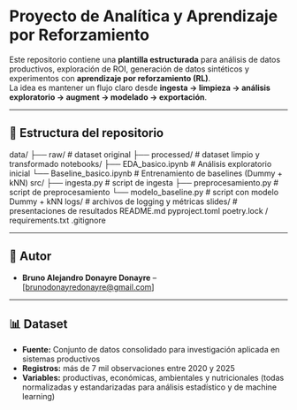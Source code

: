 # Proyecto de Analítica y Aprendizaje por Reforzamiento

Este repositorio contiene una **plantilla estructurada** para análisis de datos productivos, exploración de ROI, generación de datos sintéticos y experimentos con **aprendizaje por reforzamiento (RL)**.  
La idea es mantener un flujo claro desde **ingesta → limpieza → análisis exploratorio → augment → modelado → exportación**.

---

## 📂 Estructura del repositorio

data/
├── raw/ # dataset original
├── processed/ # dataset limpio y transformado
notebooks/
├── EDA_basico.ipynb # Análisis exploratorio inicial
└── Baseline_basico.ipynb # Entrenamiento de baselines (Dummy + kNN)
src/
├── ingesta.py # script de ingesta
├── preprocesamiento.py # script de preprocesamiento
└── modelo_baseline.py # script con modelo Dummy + kNN
logs/ # archivos de logging y métricas
slides/ # presentaciones de resultados
README.md
pyproject.toml
poetry.lock / requirements.txt
.gitignore

---

## 👥 Autor
- **Bruno Alejandro Donayre Donayre** – [brunodonayredonayre@gmail.com] 

---

## 📊 Dataset
- **Fuente:** Conjunto de datos consolidado para investigación aplicada en sistemas productivos  
- **Registros:** más de 7 mil observaciones entre 2020 y 2025  
- **Variables:** productivas, económicas, ambientales y nutricionales (todas normalizadas y estandarizadas para análisis estadístico y de machine learning)  

